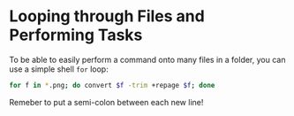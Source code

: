 # Looping through Files and Performing Tasks

To be able to easily perform a command onto many files in a folder, you can use a simple shell `for` loop:
``` bash
for f in *.png; do convert $f -trim +repage $f; done
```

Remeber to put a semi-colon between each new line!